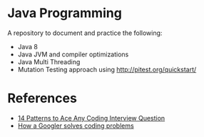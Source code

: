 # Java Programming
A repository to document and practice the following:
* Java 8
* Java JVM and compiler optimizations
* Java Multi Threading
* Mutation Testing approach using http://pitest.org/quickstart/

# References
* [14 Patterns to Ace Any Coding Interview Question](https://hackernoon.com/14-patterns-to-ace-any-coding-interview-question-c5bb3357f6ed)
* [How a Googler solves coding problems](https://blog.usejournal.com/how-a-googler-solves-coding-problems-ec5d59e73ec5)
